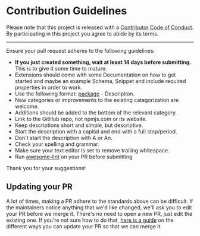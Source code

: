 # Contribution Guidelines

Please note that this project is released with a
[Contributor Code of Conduct](code-of-conduct.md). By participating in this
project you agree to abide by its terms.

---

Ensure your pull request adheres to the following guidelines:

- **If you just created something, wait at least 14 days before submitting.** This is to give it some time to mature.
- Extensions should come with some Documentation on how to get started and maybe an example Schema, Snippet and include required properties in order to work.
- Use the following format: [package](link) - Description.
- New categories or improvements to the existing categorization are welcome.
- Additions should be added to the bottom of the relevant category.
- Link to the GitHub repo, not npmjs.com or its website.
- Keep descriptions short and simple, but descriptive.
- Start the description with a capital and end with a full stop/period.
- Don't start the description with A or An.
- Check your spelling and grammar.
- Make sure your text editor is set to remove trailing whitespace.
- Run [awesome-lint](https://github.com/sindresorhus/awesome-lint) on your PR before submitting

Thank you for your suggestions!


## Updating your PR

A lot of times, making a PR adhere to the standards above can be difficult.
If the maintainers notice anything that we'd like changed, we'll ask you to
edit your PR before we merge it. There's no need to open a new PR, just edit
the existing one. If you're not sure how to do that,
[here is a guide](https://github.com/RichardLitt/knowledge/blob/master/github/amending-a-commit-guide.md)
on the different ways you can update your PR so that we can merge it.
